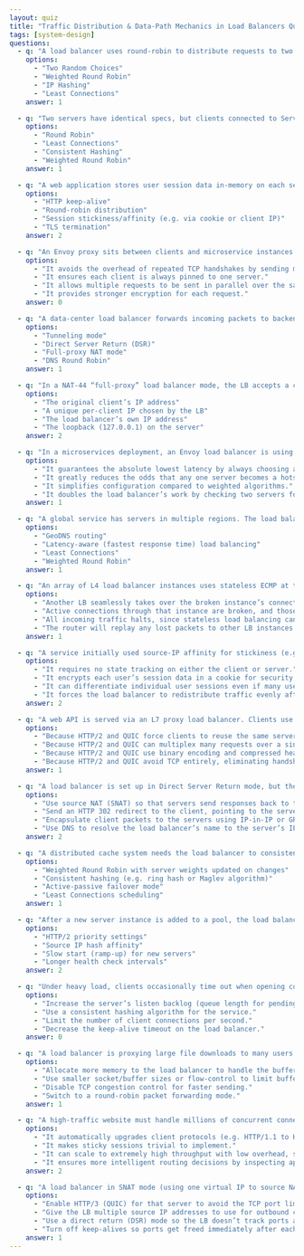 ```yaml
---
layout: quiz
title: "Traffic Distribution & Data-Path Mechanics in Load Balancers Quiz"
tags: [system-design]
questions:
  - q: "A load balancer uses round-robin to distribute requests to two servers. Server A has double the CPU and memory of Server B. Under round-robin, both servers get equal traffic and Server B overloads. Which algorithm would better utilize Server A’s extra capacity by sending it more requests?"
    options:
      - "Two Random Choices"
      - "Weighted Round Robin"
      - "IP Hashing"
      - "Least Connections"
    answer: 1

  - q: "Two servers have identical specs, but clients connected to Server X tend to stay connected much longer than those on Server Y. Under equal distribution, Server X becomes overloaded with many open connections. Which load-balancing algorithm alleviates this by routing new clients to the server with fewer active connections?"
    options:
      - "Round Robin"
      - "Least Connections"
      - "Consistent Hashing"
      - "Weighted Round Robin"
    answer: 1

  - q: "A web application stores user session data in-memory on each server. Through the load balancer, a user’s later requests sometimes hit a different server and lose their session. What LB feature should be enabled to ensure each user’s requests go to the same backend that holds their session?"
    options:
      - "HTTP keep-alive"
      - "Round-robin distribution"
      - "Session stickiness/affinity (e.g. via cookie or client IP)"
      - "TLS termination"
    answer: 2

  - q: "An Envoy proxy sits between clients and microservice instances. Clients make many short HTTP/1.1 requests, each opening a new TCP connection to the backend. If Envoy reuses persistent connections (keep-alives) to the microservices instead of opening a new connection per request, what is the primary performance benefit?"
    options:
      - "It avoids the overhead of repeated TCP handshakes by sending multiple requests over one connection."
      - "It ensures each client is always pinned to one server."
      - "It allows multiple requests to be sent in parallel over the same connection without waiting (multiplexing)."
      - "It provides stronger encryption for each request."
    answer: 0

  - q: "A data-center load balancer forwards incoming packets to backend servers but is configured so that each server’s response bypasses the LB and goes directly back to the client. What is this high-performance forwarding mode called?"
    options:
      - "Tunneling mode"
      - "Direct Server Return (DSR)"
      - "Full-proxy NAT mode"
      - "DNS Round Robin"
    answer: 1

  - q: "In a NAT-44 “full-proxy” load balancer mode, the LB accepts a client’s connection and opens a new connection to the server, replacing the source IP. What source IP will the backend server typically see for all incoming requests in this mode?"
    options:
      - "The original client’s IP address"
      - "A unique per-client IP chosen by the LB"
      - "The load balancer’s own IP address"
      - "The loopback (127.0.0.1) on the server"
    answer: 2

  - q: "In a microservices deployment, an Envoy load balancer is using a “least request” algorithm: it randomly picks two servers and forwards the new request to whichever has fewer active connections. What is the main advantage of this “power of two choices” approach over simple round-robin?"
    options:
      - "It guarantees the absolute lowest latency by always choosing an idle server."
      - "It greatly reduces the odds that any one server becomes a hotspot by usually avoiding the more loaded server."
      - "It simplifies configuration compared to weighted algorithms."
      - "It doubles the load balancer’s work by checking two servers for every request."
    answer: 1

  - q: "A global service has servers in multiple regions. The load balancer continuously measures each server’s response times and dynamically sends more traffic to the fastest-responding servers and less to slower ones. Which distribution algorithm is this?"
    options:
      - "GeoDNS routing"
      - "Latency-aware (fastest response time) load balancing"
      - "Least Connections"
      - "Weighted Round Robin"
    answer: 1

  - q: "An array of L4 load balancer instances uses stateless ECMP at the network layer to distribute flows (each packet’s 5-tuple hash decides the backend). The LBs do not share session state. What happens if one load balancer instance suddenly fails?"
    options:
      - "Another LB seamlessly takes over the broken instance’s connections with no impact."
      - "Active connections through that instance are broken, and those clients must reconnect (new flows will hash to the surviving nodes)."
      - "All incoming traffic halts, since stateless load balancing cannot recover from an instance failure."
      - "The router will replay any lost packets to other LB instances."
    answer: 1

  - q: "A service initially used source-IP affinity for stickiness (e.g. Kubernetes Service `sessionAffinity: ClientIP`). However, many users share the same public IP (behind NAT), overloading one server. Switching to cookie-based session affinity helped because:"
    options:
      - "It requires no state tracking on either the client or server."
      - "It encrypts each user’s session data in a cookie for security."
      - "It can differentiate individual user sessions even if many users share an IP, by using a unique cookie per client."
      - "It forces the load balancer to redistribute traffic evenly after each session ends."
    answer: 2

  - q: "A web API is served via an L7 proxy load balancer. Clients use HTTP/1.1, so the LB opens a new backend TCP connection for each request. This overhead is high. The team enables HTTP/2 (or HTTP/3/QUIC) between the LB and servers. Why does this improve efficiency?"
    options:
      - "Because HTTP/2 and QUIC force clients to reuse the same server for all requests."
      - "Because HTTP/2 and QUIC can multiplex many requests over a single persistent connection, reducing connection setup and teardown overhead."
      - "Because HTTP/2 and QUIC use binary encoding and compressed headers to speed up each request."
      - "Because HTTP/2 and QUIC avoid TCP entirely, eliminating handshake latency."
    answer: 1

  - q: "A load balancer is set up in Direct Server Return mode, but the back-end servers reside in a different L3 network (no shared subnet with the LB). To still allow servers to respond directly to clients, what forwarding method could the LB use?"
    options:
      - "Use source NAT (SNAT) so that servers send responses back to the LB’s IP."
      - "Send an HTTP 302 redirect to the client, pointing to the server’s IP address."
      - "Encapsulate client packets to the servers using IP-in-IP or GRE tunneling (so servers get client traffic via a tunnel and can reply directly)."
      - "Use DNS to resolve the load balancer’s name to the server’s IP addresses."
    answer: 2

  - q: "A distributed cache system needs the load balancer to consistently send the same client (or key) to the same backend server to maximize cache hits. It also wants minimal disruption when servers are added/removed (only a small portion of clients remap on changes). Which load balancing technique is best suited for this?"
    options:
      - "Weighted Round Robin with server weights updated on changes"
      - "Consistent hashing (e.g. ring hash or Maglev algorithm)"
      - "Active-passive failover mode"
      - "Least Connections scheduling"
    answer: 1

  - q: "After a new server instance is added to a pool, the load balancer immediately starts sending it a full share of traffic. The new server, with cold caches and not yet optimized, becomes overwhelmed. What load balancer feature would help avoid this by gradually increasing traffic to a new or recovered backend?"
    options:
      - "HTTP/2 priority settings"
      - "Source IP hash affinity"
      - "Slow start (ramp-up) for new servers"
      - "Longer health check intervals"
    answer: 2

  - q: "Under heavy load, clients occasionally time out when opening connections through the LB to a backend service. Investigation shows the application isn’t accepting new TCP connections fast enough. Which tuning knob is most likely to help in this scenario?"
    options:
      - "Increase the server’s listen backlog (queue length for pending connections)."
      - "Use a consistent hashing algorithm for the service."
      - "Limit the number of client connections per second."
      - "Decrease the keep-alive timeout on the load balancer."
    answer: 0

  - q: "A load balancer is proxying large file downloads to many users. Some clients on slow networks cause the LB to buffer a lot of data in memory while sending to them, pushing memory limits. How can this be mitigated through tuning?"
    options:
      - "Allocate more memory to the load balancer to handle the buffering."
      - "Use smaller socket/buffer sizes or flow-control to limit buffering, so the LB doesn’t read more data from the server than the client can consume."
      - "Disable TCP congestion control for faster sending."
      - "Switch to a round-robin packet forwarding mode."
    answer: 1

  - q: "A high-traffic website must handle millions of concurrent connections with minimal added latency. Architects are debating using a cluster of L7 proxy load balancers versus a simpler stateless L4 (ECMP) load balancing approach. What is a key reason to choose the stateless L4 ECMP design in this case?"
    options:
      - "It automatically upgrades client protocols (e.g. HTTP/1.1 to HTTP/2) on the fly for performance."
      - "It makes sticky sessions trivial to implement."
      - "It can scale to extremely high throughput with low overhead, since it forwards packets based on hashes without maintaining per-connection state."
      - "It ensures more intelligent routing decisions by inspecting application-layer data."
    answer: 2

  - q: "A load balancer in SNAT mode (using one virtual IP to source NAT backend connections) is nearing the 64 k port limit to one backend server (ephemeral ports are exhausting). What is a practical way to increase the number of concurrent connections the LB can handle to that server?"
    options:
      - "Enable HTTP/3 (QUIC) for that server to avoid the TCP port limit."
      - "Give the LB multiple source IP addresses to use for outbound connections, increasing the available port pool (e.g. using 2 IPs doubles the connections)."
      - "Use a direct return (DSR) mode so the LB doesn’t track ports anymore."
      - "Turn off keep-alives so ports get freed immediately after each request."
    answer: 1
---
```

